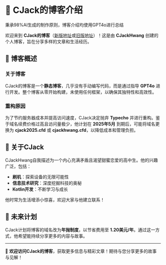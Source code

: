 # 🌟 CJack的博客介绍

秉承98%AI生成的制作原则，博客介绍均使用GPT4o进行总结

欢迎来到 **CJack的博客**（[新版地址](http://www.cjack.cfd)或[旧版地址](https://old-blog.cjack.cfd)）！这是由 **CJackHwang** 创建的个人博客，旨在分享多样的文章和生活经历。

## 📖 博客概述

### 关于博客
CJack的博客是一个**静态博客**，几乎没有手动编写代码，而是通过指导 **GPT4o** 进行开发。整个博客从零开始构建，未使用任何框架，以确保其独特性和高效性。

### 重构原因
为了节约服务器成本并提高访问速度，CJack决定抛弃 **Typecho** 并进行重构。鉴于域名续费价格过高且访问量极少，他计划在 **2025年5月** 到期后，可能将域名更换为 **cjack2025.cfd** 或 **cjackhwang.cfd**，以降低成本和管理负担。

## 👤 关于CJack

CJackHwang自我描述为一个内心充满矛盾且渴望甜蜜恋爱的高中生。他的兴趣广泛，包括：

- **刷机**：探索设备的无限可能性
- **信息技术研究**：深度挖掘科技的奥秘
- **Kotlin开发**：不断学习与成长

他时常为生活增添小惊喜，欢迎大家与他建立联系！

## 🚀 未来计划

CJack计划将博客的域名改为**年抛制度**，以节省费用至 **1.20美元/年**。通过这一方式，他希望能持续分享更多的内容与故事。

---

💬 **欢迎访问CJack的博客**，获取更多信息与精彩文章！期待与您分享更多的故事与见解！
